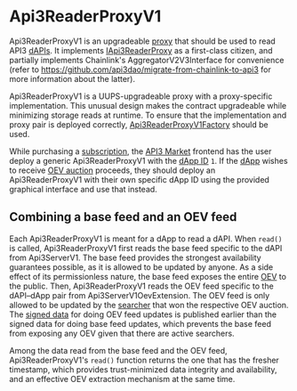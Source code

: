 # Api3ReaderProxyV1

Api3ReaderProxyV1 is an upgradeable [proxy](../../../glossary.md#proxy) that should be used to read API3 [dAPIs](../../../glossary.md#dapi).
It implements [IApi3ReaderProxy](../../interfaces/iapi3readerproxy.md) as a first-class citizen, and partially implements Chainlink's AggregatorV2V3Interface for convenience (refer to https://github.com/api3dao/migrate-from-chainlink-to-api3 for more information about the latter).

Api3ReaderProxyV1 is a UUPS-upgradeable proxy with a proxy-specific implementation.
This unusual design makes the contract upgradeable while minimizing storage reads at runtime.
To ensure that the implementation and proxy pair is deployed correctly, [Api3ReaderProxyV1Factory](./api3readerproxyv1factory.md) should be used.

While purchasing a [subscription](../../../glossary.md#subscription), the [API3 Market](../../../glossary.md#api3-market) frontend has the user deploy a generic Api3ReaderProxyV1 with the [dApp ID](../../../glossary.md#dapp-id) `1`.
If the [dApp](../../../glossary.md#dapp) wishes to receive [OEV auction](../../../glossary.md#oev-auction) proceeds, they should deploy an Api3ReaderProxyV1 with their own specific dApp ID using the provided graphical interface and use that instead.

## Combining a base feed and an OEV feed

Each Api3ReaderProxyV1 is meant for a dApp to read a dAPI.
When `read()` is called, Api3ReaderProxyV1 first reads the base feed specific to the dAPI from Api3ServerV1.
The base feed provides the strongest availability guarantees possible, as it is allowed to be updated by anyone.
As a side effect of its permissionless nature, the base feed exposes the entire [OEV](../../../glossary.md#oev) to the public.
Then, Api3ReaderProxyV1 reads the OEV feed specific to the dAPI–dApp pair from Api3ServerV1OevExtension.
The OEV feed is only allowed to be updated by the [searcher](../../../glossary.md#searcher) that won the respective OEV auction.
The [signed data](../../../glossary.md#signed-data) for doing OEV feed updates is published earlier than the signed data for doing base feed updates, which prevents the base feed from exposing any OEV given that there are active searchers.

Among the data read from the base feed and the OEV feed, Api3ReaderProxyV1's `read()` function returns the one that has the fresher timestamp, which provides trust-minimized data integrity and availability, and an effective OEV extraction mechanism at the same time.

